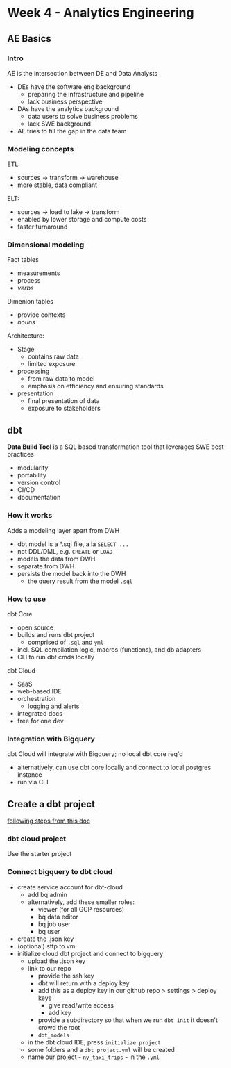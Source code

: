 # Week 4 - Analytics Engineering

## AE Basics

### Intro

AE is the intersection between DE and Data Analysts

- DEs have the software eng background
  - preparing the infrastructure and pipeline
  - lack business perspective
- DAs have the analytics background
  - data users to solve business problems
  - lack SWE background
- AE tries to fill the gap in the data team

### Modeling concepts

ETL:

- sources -> transform -> warehouse
- more stable, data compliant

ELT:

- sources -> load to lake -> transform
- enabled by lower storage and compute costs
- faster turnaround

### Dimensional modeling

Fact tables

- measurements
- process
- *verbs*

Dimenion tables

- provide contexts
- *nouns*

Architecture:

- Stage
  - contains raw data
  - limited exposure
- processing
  - from raw data to model
  - emphasis on efficiency and ensuring standards
- presentation
  - final presentation of data
  - exposure to stakeholders

## dbt

**Data Build Tool** is a SQL based transformation tool that leverages SWE best practices

- modularity
- portability
- version control
- CI/CD
- documentation

### How it works

Adds a modeling layer apart from DWH

- dbt model is a \*.sql file, a la `SELECT ...`
- not DDL/DML, e.g. `CREATE` or `LOAD`
- models the data from DWH
- separate from DWH
- persists the model back into the DWH
  - the query result from the model `.sql`

### How to use

dbt Core

- open source
- builds and runs dbt project
  - comprised of `.sql` and `yml`
- incl. SQL compilation logic, macros (functions), and db adapters
- CLI to run dbt cmds locally

dbt Cloud

- SaaS
- web-based IDE
- orchestration
  - logging and alerts
- integrated docs
- free for one dev

### Integration with Bigquery

dbt Cloud will integrate with Bigquery; no local dbt core req'd

- alternatively, can use dbt core locally and connect to local postgres instance
- run via CLI
 
## Create a dbt project

[following steps from this doc](https://github.com/DataTalksClub/data-engineering-zoomcamp/blob/main/week_4_analytics_engineering/dbt_cloud_setup.md)

### dbt cloud project

Use the starter project

### Connect bigquery to dbt cloud

- create service account for dbt-cloud
  - add bq admin
  - alternatively, add these smaller roles:
    - viewer (for all GCP resources)
    - bq data editor
    - bq job user
    - bq user
- create the .json key
- (optional) sftp to vm
- initialize cloud dbt project and connect to bigquery
    - upload the .json key
    - link to our repo
        - provide the ssh key
        - dbt will return with a deploy key
        - add this as a deploy key in our github repo > settings > deploy keys
            - give read/write access
            - add key
        - provide a subdirectory so that when we run `dbt init` it doesn't crowd the root
        - `dbt_models`
    - in the dbt cloud IDE, press `initialize project`
    - some folders and a `dbt_project.yml` will be created
    - name our project - `ny_taxi_trips` - in the `.yml`
